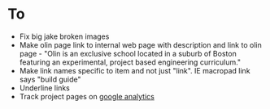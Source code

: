 # To
* Fix big jake broken images
* Make olin page link to internal web page with description and link to olin page - "Olin is an exclusive school located in a suburb of Boston featuring an experimental, project based engineering curriculum."
* Make link names specific to item and not just "link". IE macropad link says "build guide"
* Underline links
* Track project pages on [google analytics](https://desiredpersona.com/google-analytics-jekyll/)
